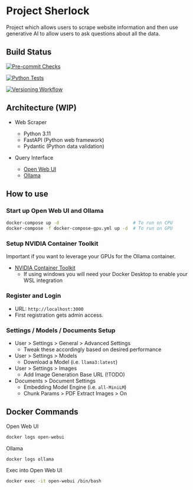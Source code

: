 # Project Sherlock

Project which allows users to scrape website information and then use generative AI to allow users to ask questions about all the data.

## Build Status

[![Pre-commit Checks](https://github.com/awhipp/project-sherlock/actions/workflows/precommit_checks.yml/badge.svg)](https://github.com/awhipp/project-sherlock/actions/workflows/precommit_checks.yml)

[![Python Tests](https://github.com/awhipp/project-sherlock/actions/workflows/python_tests.yml/badge.svg)](https://github.com/awhipp/project-sherlock/actions/workflows/python_tests.yml)

[![Versioning Workflow](https://github.com/awhipp/project-sherlock/actions/workflows/bump_version.yml/badge.svg)](https://github.com/awhipp/project-sherlock/actions/workflows/bump_version.yml)

## Architecture (WIP)

* Web Scraper
    * Python 3.11
    * FastAPI (Python web framework)
    * Pydantic (Python data validation)

* Query Interface
    * [Open Web UI](https://docs.openwebui.com/)
    * [Ollama](https://ollama.com/)

## How to use

### Start up Open Web UI and Ollama

```bash
docker-compose up -d                            # To run on CPU
docker-compose -f docker-compose-gpu.yml up -d  # To run on GPU
```

### Setup NVIDIA Container Toolkit

Important if you want to leverage your GPUs for the Ollama container.

* [NVIDIA Container Toolkit](https://docs.nvidia.com/datacenter/cloud-native/container-toolkit/latest/install-guide.html)
    * If using windows you will need your Docker Desktop to enable your WSL integration

### Register and Login

* URL: `http://localhost:3000`
* First registration gets admin access.

### Settings / Models / Documents Setup

* User > Settings > General > Advanced Settings
    * Tweak these accordingly based on desired performance
* User > Settings > Models
    * Download a Model (i.e. `llama3:latest`)
* User > Settings > Images
    * Add Image Generation Base URL (!TODO)
* Documents > Document Settings
    * Embedding Model Engine (i.e. `all-MiniLM`)
    * Chunk Params > PDF Extract Images > On


## Docker Commands

Open Web UI

```bash
docker logs open-webui
```

Ollama

```bash
docker logs ollama
```

Exec into Open Web UI

```bash
docker exec -it open-webui /bin/bash
```
